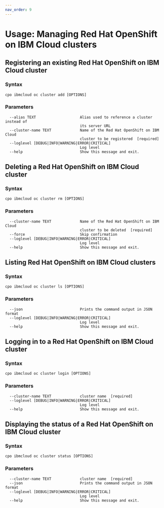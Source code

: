 ```yaml
---
nav_order: 9
---
```


# Usage: Managing Red Hat OpenShift on IBM Cloud clusters

## Registering an existing Red Hat OpenShift on IBM Cloud cluster

### Syntax

```shell
cpo ibmcloud oc cluster add [OPTIONS]
```

### Parameters

```
  --alias TEXT                    Alias used to reference a cluster instead of
                                  its server URL
  --cluster-name TEXT             Name of the Red Hat OpenShift on IBM Cloud
                                  cluster to be registered  [required]
  --loglevel [DEBUG|INFO|WARNING|ERROR|CRITICAL]
                                  Log level
  --help                          Show this message and exit.
```

## Deleting a Red Hat OpenShift on IBM Cloud cluster

### Syntax

```shell
cpo ibmcloud oc cluster rm [OPTIONS]
```

### Parameters

```
  --cluster-name TEXT             Name of the Red Hat OpenShift on IBM Cloud
                                  cluster to be deleted  [required]
  --force                         Skip confirmation
  --loglevel [DEBUG|INFO|WARNING|ERROR|CRITICAL]
                                  Log level
  --help                          Show this message and exit.
```

## Listing Red Hat OpenShift on IBM Cloud clusters

### Syntax

```shell
cpo ibmcloud oc cluster ls [OPTIONS]
```

### Parameters

```
  --json                          Prints the command output in JSON format
  --loglevel [DEBUG|INFO|WARNING|ERROR|CRITICAL]
                                  Log level
  --help                          Show this message and exit.
```

## Logging in to a Red Hat OpenShift on IBM Cloud cluster

### Syntax

```shell
cpo ibmcloud oc cluster login [OPTIONS]
```

### Parameters

```
  --cluster-name TEXT             cluster name  [required]
  --loglevel [DEBUG|INFO|WARNING|ERROR|CRITICAL]
                                  Log level
  --help                          Show this message and exit.
```

## Displaying the status of a Red Hat OpenShift on IBM Cloud cluster

### Syntax

```shell
cpo ibmcloud oc cluster status [OPTIONS]
```

### Parameters

```
  --cluster-name TEXT             cluster name  [required]
  --json                          Prints the command output in JSON format
  --loglevel [DEBUG|INFO|WARNING|ERROR|CRITICAL]
                                  Log level
  --help                          Show this message and exit.
```
